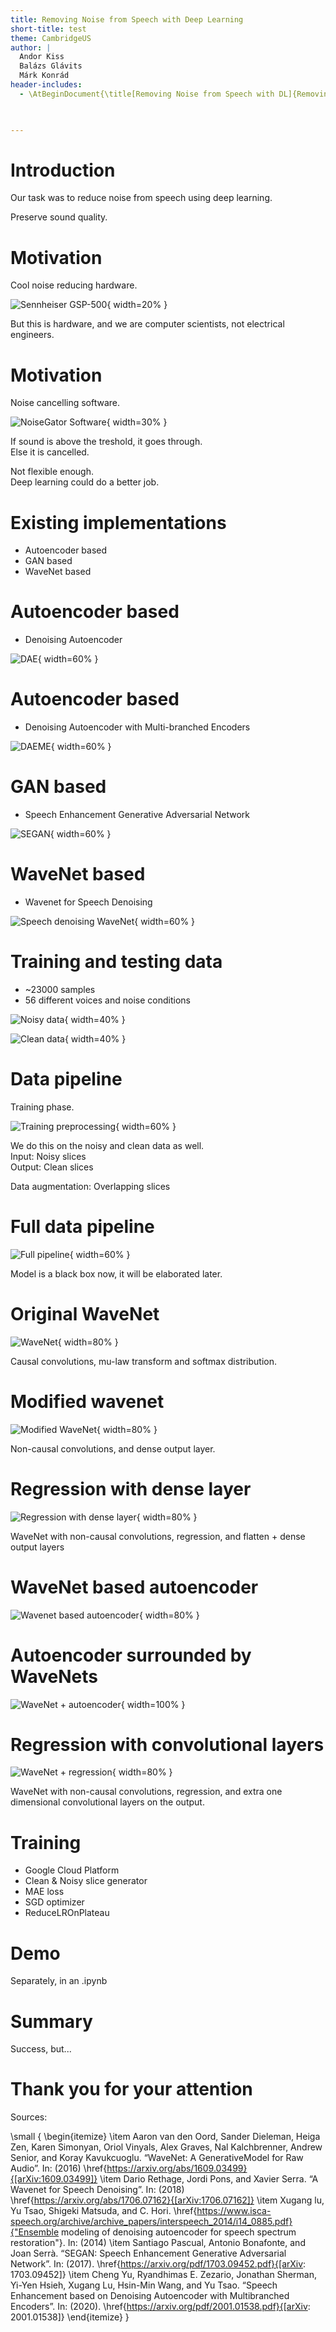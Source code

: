 ```yaml
---
title: Removing Noise from Speech with Deep Learning
short-title: test
theme: CambridgeUS
author: |
  Andor Kiss  
  Balázs Glávits  
  Márk Konrád  
header-includes:
  - \AtBeginDocument{\title[Removing Noise from Speech with DL]{Removing Noise from Speech with Deep Learning}}

  

---
```


# Introduction

Our task was to reduce noise from speech using deep learning.  

Preserve sound quality.

# Motivation

Cool noise reducing hardware.

![Sennheiser GSP-500](img/gsp-500.jpg){ width=20% }

But this is hardware, and we are computer scientists, not electrical engineers.  

# Motivation

Noise cancelling software.

![NoiseGator Software](img/noisegator.jpg){ width=30% }

If sound is above the treshold, it goes through.  
Else it is cancelled.  

Not flexible enough.  
Deep learning could do a better job.

# Existing implementations
 - Autoencoder based
 - GAN based
 - WaveNet based

# Autoencoder based
 - Denoising Autoencoder
 
 ![DAE](img/dae.png){ width=60% }
 
# Autoencoder based
 - Denoising Autoencoder with Multi-branched Encoders
 
  ![DAEME](img/daeme.png){ width=60% }

# GAN based
 - Speech Enhancement Generative Adversarial Network
 
  ![SEGAN](img/segan.png){ width=60% }

# WaveNet based
 - Wavenet for Speech Denoising
 
  ![Speech denoising WaveNet](img/sd_wavenet.png){ width=60% }

# Training and testing data
 - ~23000 samples
 - 56 different voices and noise conditions

  ![Noisy data](img/wave_noisy.png){ width=40% }
 
  ![Clean data](img/wave_clean.png){ width=40% }

# Data pipeline

Training phase.

![Training preprocessing](img/Preprocess1.JPG){ width=60% }
 
We do this on the noisy and clean data as well.  
Input: Noisy slices  
Output: Clean slices  

Data augmentation: Overlapping slices  

# Full data pipeline

![Full pipeline](img/Preprocess2.JPG){ width=60% }  

Model is a black box now, it will be elaborated later.  

# Original WaveNet

![WaveNet](img/wavenet.png){ width=80% }  

Causal convolutions, mu-law transform and softmax distribution.

# Modified wavenet

![Modified WaveNet](img/wavenet_dense.png){ width=80% }  

Non-causal convolutions, and dense output layer.

# Regression with dense layer

![Regression with dense layer](img/regression_dense.png){ width=80% }  

WaveNet with non-causal convolutions, regression, and flatten + dense output layers

# WaveNet based autoencoder

![Wavenet based autoencoder](img/autoencoder.png){ width=80% } 

# Autoencoder surrounded by WaveNets

![WaveNet + autoencoder](img/wavenet_ae.png){ width=100% } 

# Regression with convolutional layers
 
![WaveNet + regression](img/our_network.png){ width=80% }  

WaveNet with non-causal convolutions, regression, and extra one dimensional convolutional layers on the output.



# Training

- Google Cloud Platform
- Clean & Noisy slice generator
- MAE loss
- SGD optimizer
- ReduceLROnPlateau

# Demo

Separately, in an .ipynb

# Summary

Success, but...

# Thank you for your attention

Sources:

\small {
\begin{itemize}
\item Aaron van den Oord, Sander Dieleman, Heiga Zen, Karen Simonyan, Oriol Vinyals, Alex Graves, Nal Kalchbrenner, Andrew Senior, and Koray Kavukcuoglu. “WaveNet: A GenerativeModel for Raw Audio”. In: (2016) \href{https://arxiv.org/abs/1609.03499}{[arXiv:1609.03499]}
\item Dario Rethage, Jordi Pons, and Xavier Serra. “A Wavenet for Speech Denoising”. In: (2018) \href{https://arxiv.org/abs/1706.07162}{[arXiv:1706.07162]}
\item Xugang lu, Yu Tsao, Shigeki Matsuda, and C. Hori. \href{https://www.isca-speech.org/archive/archive_papers/interspeech_2014/i14_0885.pdf}{"Ensemble modeling of denoising autoencoder for speech spectrum restoration"}. In: (2014)
\item Santiago Pascual, Antonio Bonafonte, and Joan Serrà. “SEGAN: Speech Enhancement Generative Adversarial Network”. In: (2017). \href{https://arxiv.org/pdf/1703.09452.pdf}{[arXiv: 1703.09452]}
\item Cheng Yu, Ryandhimas E. Zezario, Jonathan Sherman, Yi-Yen Hsieh, Xugang Lu, Hsin-Min Wang, and Yu Tsao. “Speech Enhancement based on Denoising Autoencoder with Multibranched Encoders”. In: (2020). \href{https://arxiv.org/pdf/2001.01538.pdf}{[arXiv: 2001.01538]}
\end{itemize}
}



